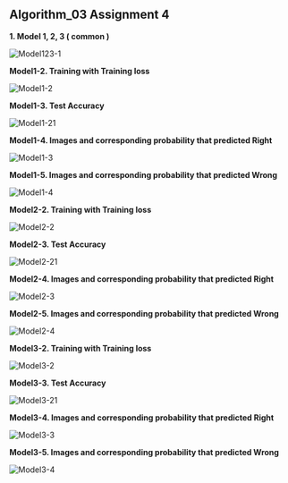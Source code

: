 ## Algorithm_03 Assignment 4


**1. Model 1, 2, 3 ( common )**

![Model123-1](https://user-images.githubusercontent.com/66268382/83448230-94f9d880-a48c-11ea-9726-cd44d6a797bd.JPG)


**Model1-2. Training with Training loss**

![Model1-2](https://user-images.githubusercontent.com/66268382/83448253-9f1bd700-a48c-11ea-8e7d-53e54953a847.JPG)


 **Model1-3. Test Accuracy**

![Model1-21](https://user-images.githubusercontent.com/66268382/83448257-a04d0400-a48c-11ea-8ad4-027c2e71cd98.JPG)


**Model1-4. Images and corresponding probability that predicted Right**

![Model1-3](https://user-images.githubusercontent.com/66268382/83448292-aba02f80-a48c-11ea-968b-a93e930c1c42.JPG)


**Model1-5. Images and corresponding probability that predicted Wrong**

![Model1-4](https://user-images.githubusercontent.com/66268382/83448295-ac38c600-a48c-11ea-91dd-d3b7420e4677.JPG)




**Model2-2. Training with Training loss**

![Model2-2](https://user-images.githubusercontent.com/66268382/83448360-cc688500-a48c-11ea-838d-8a662d132e86.JPG)


**Model2-3. Test Accuracy**

![Model2-21](https://user-images.githubusercontent.com/66268382/83448350-ca9ec180-a48c-11ea-9a6d-b0ca37db5a9d.JPG)


**Model2-4. Images and corresponding probability that predicted Right**

![Model2-3](https://user-images.githubusercontent.com/66268382/83448361-cc688500-a48c-11ea-86f7-fefc0b17585d.JPG)


**Model2-5. Images and corresponding probability that predicted Wrong**

![Model2-4](https://user-images.githubusercontent.com/66268382/83448346-ca062b00-a48c-11ea-9ec9-1be780884fe1.JPG)




**Model3-2. Training with Training loss**

![Model3-2](https://user-images.githubusercontent.com/66268382/83448352-cb375800-a48c-11ea-86db-a8a7a1fb2bc2.JPG)


**Model3-3. Test Accuracy**

![Model3-21](https://user-images.githubusercontent.com/66268382/83448359-cbcfee80-a48c-11ea-9558-3091872900c2.JPG)


**Model3-4. Images and corresponding probability that predicted Right**

![Model3-3](https://user-images.githubusercontent.com/66268382/83448355-cb375800-a48c-11ea-9fc5-38aea1c2c26e.JPG)


**Model3-5. Images and corresponding probability that predicted Wrong**

![Model3-4](https://user-images.githubusercontent.com/66268382/83448356-cbcfee80-a48c-11ea-8d4b-ac58e221c050.JPG)
